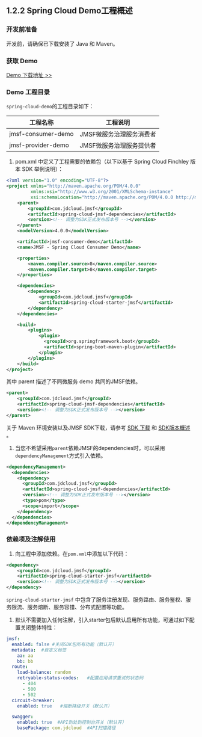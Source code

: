 ## 1.2.2 Spring Cloud Demo工程概述

### 开发前准备

开发前，请确保已下载安装了 Java 和 Maven。

### 获取 Demo

[Demo 下载地址 >>](https://github.com/jdcloud-jmsf/spring-cloud-demo)

### Demo 工程目录

`spring-cloud-demo`的工程目录如下：

| 工程名称               | 工程说明           |
| ------------------ | -------------- |
| jmsf-consumer-demo | JMSF微服务治理服务消费者 |
| jmsf-provider-demo | JMSF微服务治理服务提供者 |

1. pom.xml 中定义了工程需要的依赖包（以下以基于 Spring Cloud Finchley 版本 SDK 举例说明）：

```xml
<?xml version="1.0" encoding="UTF-8"?>
<project xmlns="http://maven.apache.org/POM/4.0.0"
         xmlns:xsi="http://www.w3.org/2001/XMLSchema-instance"
         xsi:schemaLocation="http://maven.apache.org/POM/4.0.0 http://maven.apache.org/xsd/maven-4.0.0.xsd">
    <parent>
        <groupId>com.jdcloud.jmsf</groupId>
        <artifactId>spring-cloud-jmsf-dependencies</artifactId>
        <version><!-- 调整为SDK正式发布版本号 --></version>
    </parent>
    <modelVersion>4.0.0</modelVersion>

    <artifactId>jmsf-consumer-demo</artifactId>
    <name>JMSF - Spring Cloud Consumer Demo</name>

    <properties>
        <maven.compiler.source>8</maven.compiler.source>
        <maven.compiler.target>8</maven.compiler.target>
    </properties>

    <dependencies>
        <dependency>
            <groupId>com.jdcloud.jmsf</groupId>
            <artifactId>spring-cloud-starter-jmsf</artifactId>
        </dependency>
    </dependencies>

    <build>
        <plugins>
            <plugin>
              <groupId>org.springframework.boot</groupId>
              <artifactId>spring-boot-maven-plugin</artifactId>
            </plugin>
        </plugins>
    </build>
</project>
```

其中 parent 描述了不同微服务 demo 共同的JMSF依赖。

```xml
<parent>
    <groupId>com.jdcloud.jmsf</groupId>
    <artifactId>spring-cloud-jmsf-dependencies</artifactId>
    <version><!-- 调整为SDK正式发布版本号 --></version>
</parent>
```

关于 Maven 环境安装以及JMSF SDK下载，请参考 [SDK 下载](../../0-%E9%80%9A%E7%94%A8%E5%BC%80%E5%8F%91%E6%8C%87%E5%8D%97/3-SDK%E4%B8%8B%E8%BD%BD.md) 和 [SDK版本概述](../../0-SDK%E7%89%88%E6%9C%AC%E6%A6%82%E8%BF%B0.md) 。

1. 当您不希望采用`parent`依赖JMSF的dependencies时，可以采用`dependencyManagement`方式引入依赖。

```xml
<dependencyManagement>
  <dependencies>
    <dependency>
      <groupId>com.jdcloud.jmsf</groupId>
      <artifactId>spring-cloud-jmsf-dependencies</artifactId>
      <version><!-- 调整为SDK正式发布版本号 --></version>
      <type>pom</type>
      <scope>import</scope>
    </dependency>
  </dependencies>
</dependencyManagement>
```

### 依赖项及注解使用

1. 向工程中添加依赖。在`pom.xml`中添加以下代码：

```xml
<dependency>
    <groupId>com.jdcloud.jmsf</groupId>
    <artifactId>spring-cloud-starter-jmsf</artifactId>
    <version><!-- 调整为SDK正式发布版本号 --></version>
</dependency>
```

`spring-cloud-starter-jmsf` 中包含了服务注册发现、服务路由、服务鉴权、服务限流、服务熔断、服务容错、分布式配置等功能。

1. 默认不需要加入任何注解，引入starter包后默认启用所有功能，可通过如下配置关闭整体特性：

```yaml
jmsf:
  enabled: false #关闭SDK包所有功能（默认开）
  metadata:  #自定义标签
    aa: aa
    bb: bb
  route:
    load-balance: random  
    retryable-status-codes:   #配置应用请求重试的状态码
      - 404
      - 500
      - 502
  circuit-breaker:
    enabled: true   #熔断降级开关（默认开）

  swagger:
    enabled: true  #API到处到控制台开关（默认开）
    basePackage: com.jdcloud  #API扫描路径
```

